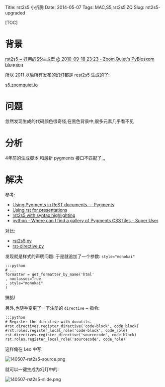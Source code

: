 Title: rst2s5 小折腾
Date: 2014-05-07
Tags: MAC,S5,rst2s5,ZQ
Slug: rst2s5-upgraded

[TOC]


# 背景

[rst2s5 ~ 好用的S5生成宏 @ 2010-09-18 23:23 - Zoom.Quiet's PyBlosxom blogging](http://blog.zoomquiet.org/pyblosxom/2010/09/index.html)

所以 2011 以后所有发布的幻灯都是 rest2s5 生成的了:

[s5.zoomquiet.io](http://s5.zoomquiet.io/)

# 问题

忽然发现生成的代码颜色很奇怪,在黑色背景中,很多元素几乎看不见

# 分析

4年前的生成脚本,和最新 pygments 接口不匹配了,,,

# 解决

参考:

- [Using Pygments in ReST documents — Pygments](http://pygments.org/docs/rstdirective/)
- [Using rst for presentations](http://morgangoose.com/blog/2010/09/12/using-rst-for-presentations/)
- [rst2s5 with syntax highlighting](http://hackmap.blogspot.com/2009/10/rst2s5-with-syntax-highlighting.html)
- [python - Where can I find a gallery of Pygments CSS files - Super User](http://superuser.com/questions/374509/where-can-i-find-a-gallery-of-pygments-css-files)

对比:

- [rst2s5.py](http://matt-good.net/files/software-dev-with-trac/rst2s5)
- [rst-directive.py](http://bpgeo.googlecode.com/svn/trunk/rst2s5_template/rst-directive.py)

发现就是样式的声明问题:
于是就追加了一个参数: `style="monokai"`

    :::python
    # ...
    formatter = get_formatter_by_name('html'
    , noclasses=True
    , style="monokai"
    )

搞掂!

另外,也随手变更了一下注册的 `directive` ~ 指令:

    :::python
    # Register the directive with docutils.
    #rst.directives.register_directive('code-block', code_block)
    #rst.roles.register_local_role('code-block', code_role)
    rst.directives.register_directive('sourcecode', code_block)
    rst.roles.register_local_role('sourcecode', code_role)

这样俺在 Leo 中写:

![140507-rst2s5-source.png](http://zoomq.qiniudn.com/ZQCollection/snap/140507-rst2s5-source.png)


就可以一键生成为幻灯中的:

![140507-rst2s5-slide.png](http://zoomq.qiniudn.com/ZQCollection/snap/140507-rst2s5-slide.png)


